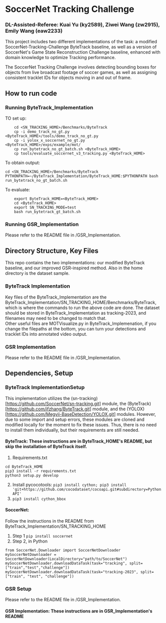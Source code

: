 # SoccerNet Tracking Challenge
### DL-Assisted-Referee: Kuai Yu (ky2589), Ziwei Wang (zw2915), Emily Wang (eaw2233)

This project includes two different implementations of the task: a modified SoccerNet-Tracking-Challenge ByteTrack baseline, as well as a version of SoccerNet's Game State Reconstruction Challenge baseline, enhanced with domain knowledge to optimize Tracking performance.  

The SoccerNet Tracking Challenge involves detecting bounding boxes for objects from live broadcast footage of soccer games, as well as assigning consistent tracklet IDs for objects moving in and out of frame.

## How to run code
### Running ByteTrack_Implementation
TO set up:
```
    cd <SN_TRACKING_HOME>/Benchmarks/ByteTrack
    cp -i demo_track_no_gt.py <ByteTrack_HOME>/tools/demo_track_no_gt.py
    cp -i yolox_x_soccernet_no_gt.py <ByteTrack_HOME>/exps/example/mot/
    cp run_bytetrack_no_gt_batch.sh <ByteTrack_HOME>
    cp tools/evaluate_soccernet_v3_tracking.py <ByteTrack_HOME>
```
To obtain output: 
```
cd <SN_TRACKING_HOME>/Benchmarks/ByteTrack
PYTHONPATH=~/ByteTrack_Implementation/ByteTrack_HOME:$PYTHONPATH bash run_bytetrack_no_gt_batch.sh
```

To evaluate:
```
    export ByteTrack_HOME=<ByteTrack_HOME>
    cd <ByteTrack_HOME>
    export SN_TRACKING_MODE=test
    bash run_bytetrack_gt_batch.sh
```

### Running GSR_Implementation
Please refer to the README file in /GSR_Implementation.
## Directory Structure, Key Files
This repo contains the two implementations: our modified ByteTrack baseline, and our improved GSR-inspired method.  Also in the home directory is the dataset sample.

### ByteTrack Implementation
Key files of the ByteTrack_Implementation are the ByteTrack_Implementation/SN_TRACKING_HOME/Benchmarks/ByteTrack, which is where the commands to run the above code are done. The dataset should be stored in ByteTrack_Implementation as tracking-2023, and filenames may need to be changed to match that.   
Other useful files are MOTVisualize.py in ByteTrack_Implemenation, if you change the filepaths at the bottom, you can turn your detections and tracklet IDs into annotated video output.  

### GSR Implementation
Please refer to the README file in /GSR_Implementation.
## Dependencies, Setup
### ByteTrack ImplementationSetup
This implementation utilizes the (sn-tracking)[https://github.com/SoccerNet/sn-tracking.git] module, the (ByteTrack)[https://github.com/ifzhang/ByteTrack.git] module, and the (YOLOX)[https://github.com/Megvii-BaseDetection/YOLOX.git] modules.  However, due to some import and setup errors, these modules are cloned and modified locally for the moment to fix these issues.  Thus, there is no need to install them individually, but their requirements are still needed.

#### ByteTrack: These instructions are in ByteTrack_HOME's README, but skip the installation of ByteTrack itself.
1. Requirements.txt
```
cd ByteTrack_HOME
pip3 install -r requirements.txt
python3 setup.py develop
```
2. Install pycocotools: `pip3 install cython; pip3 install 'git+https://github.com/cocodataset/cocoapi.git#subdirectory=PythonAPI'`
3. `pip3 install cython_bbox`

#### SoccerNet:
Follow the instructions in the README from ByteTrack_Implementation/SN_TRACKING_HOME
1.  Step 1
`pip install soccernet`
2. Step 2, in Python
```
from SoccerNet.Downloader import SoccerNetDownloader
mySoccerNetDownloader = SoccerNetDownloader(LocalDirectory="path/to/SoccerNet")
mySoccerNetDownloader.downloadDataTask(task="tracking", split=["train","test","challenge"])
mySoccerNetDownloader.downloadDataTask(task="tracking-2023", split=["train", "test", "challenge"])
```
### GSR Setup
Please refer to the README file in /GSR_Implementation.
#### GSR Implementation: These instructions are in GSR_Implementation's README



